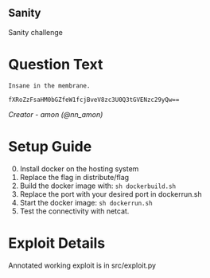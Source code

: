 Sanity
---------

Sanity challenge

# Question Text

```
Insane in the membrane.

fXRoZzFsaHM0bGZfeW1fcjBveV8zc3U0Q3tGVENzc29yQw==
```

*Creator -  amon (@nn_amon)*

# Setup Guide

0. Install docker on the hosting system
1. Replace the flag in distribute/flag
2. Build the docker image with: `sh dockerbuild.sh`
3. Replace the port with your desired port in dockerrun.sh
4. Start the docker image: `sh dockerrun.sh`
5. Test the connectivity with netcat.

# Exploit Details

Annotated working exploit is in src/exploit.py
